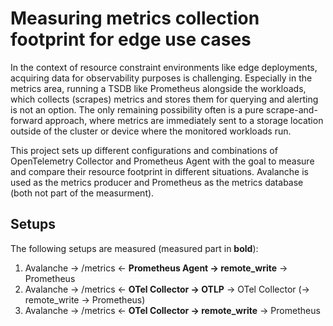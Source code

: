 # Measuring metrics collection footprint for edge use cases

In the context of resource constraint environments like edge deployments,
acquiring data for observability purposes is challenging. Especially in
the metrics area, running a TSDB like Prometheus alongside the workloads,
which collects (scrapes) metrics and stores them for querying and alerting
is not an option. The only remaining possibility often is a pure scrape-and-forward
approach, where metrics are immediately sent to a storage location outside
of the cluster or device where the monitored workloads run.

This project sets up different configurations and combinations of OpenTelemetry 
Collector and Prometheus Agent with the goal to measure and compare their
resource footprint in different situations. Avalanche is used as the metrics
producer and Prometheus as the metrics database (both not part of the measurment).

## Setups

The following setups are measured (measured part in **bold**):
1. Avalanche -> /metrics <- **Prometheus Agent -> remote_write** -> Prometheus
2. Avalanche -> /metrics <- **OTel Collector -> OTLP** -> OTel Collector (-> remote_write -> Prometheus)
3. Avalanche -> /metrics <- **OTel Collector -> remote_write** -> Prometheus

